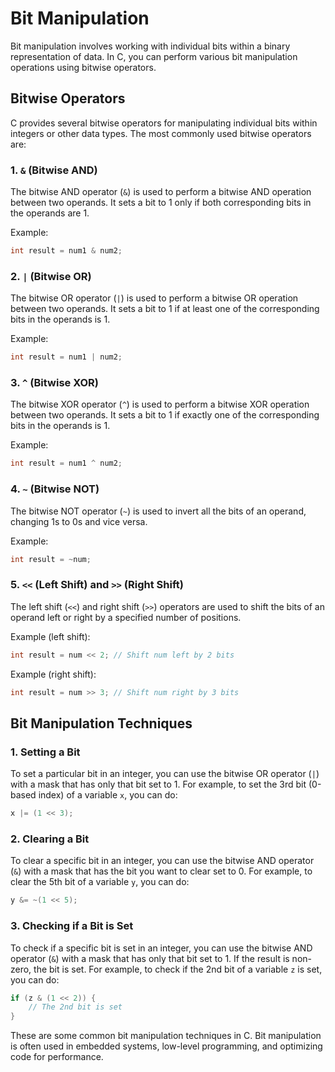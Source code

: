 # Bit Manipulation

Bit manipulation involves working with individual bits within a binary representation of data. In C, you can perform various bit manipulation operations using bitwise operators.

## Bitwise Operators

C provides several bitwise operators for manipulating individual bits within integers or other data types. The most commonly used bitwise operators are:

### 1. `&` (Bitwise AND)

The bitwise AND operator (`&`) is used to perform a bitwise AND operation between two operands. It sets a bit to 1 only if both corresponding bits in the operands are 1.

Example:
```c
int result = num1 & num2;
```

### 2. `|` (Bitwise OR)

The bitwise OR operator (`|`) is used to perform a bitwise OR operation between two operands. It sets a bit to 1 if at least one of the corresponding bits in the operands is 1.

Example:
```c
int result = num1 | num2;
```

### 3. `^` (Bitwise XOR)

The bitwise XOR operator (`^`) is used to perform a bitwise XOR operation between two operands. It sets a bit to 1 if exactly one of the corresponding bits in the operands is 1.

Example:
```c
int result = num1 ^ num2;
```

### 4. `~` (Bitwise NOT)

The bitwise NOT operator (`~`) is used to invert all the bits of an operand, changing 1s to 0s and vice versa.

Example:
```c
int result = ~num;
```

### 5. `<<` (Left Shift) and `>>` (Right Shift)

The left shift (`<<`) and right shift (`>>`) operators are used to shift the bits of an operand left or right by a specified number of positions.

Example (left shift):
```c
int result = num << 2; // Shift num left by 2 bits
```

Example (right shift):
```c
int result = num >> 3; // Shift num right by 3 bits
```

## Bit Manipulation Techniques

### 1. Setting a Bit

To set a particular bit in an integer, you can use the bitwise OR operator (`|`) with a mask that has only that bit set to 1. For example, to set the 3rd bit (0-based index) of a variable `x`, you can do:

```c
x |= (1 << 3);
```

### 2. Clearing a Bit

To clear a specific bit in an integer, you can use the bitwise AND operator (`&`) with a mask that has the bit you want to clear set to 0. For example, to clear the 5th bit of a variable `y`, you can do:

```c
y &= ~(1 << 5);
```

### 3. Checking if a Bit is Set

To check if a specific bit is set in an integer, you can use the bitwise AND operator (`&`) with a mask that has only that bit set to 1. If the result is non-zero, the bit is set. For example, to check if the 2nd bit of a variable `z` is set, you can do:

```c
if (z & (1 << 2)) {
    // The 2nd bit is set
}
```

These are some common bit manipulation techniques in C. Bit manipulation is often used in embedded systems, low-level programming, and optimizing code for performance.
